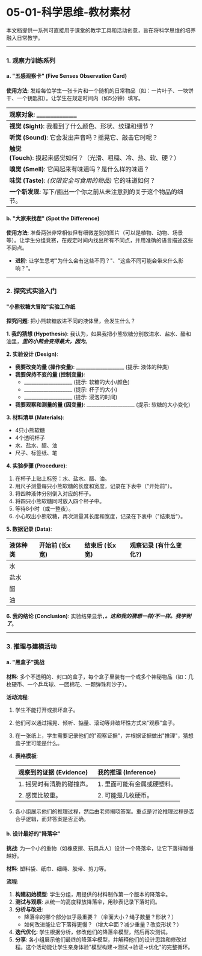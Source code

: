 # 05-01-科学思维-教材素材

本文档提供一系列可直接用于课堂的教学工具和活动创意，旨在将科学思维的培养融入日常教学。

---

### 1. 观察力训练系列

#### a. "五感观察卡" (Five Senses Observation Card)

**使用方法**: 发给每位学生一张卡片和一个随机的日常物品（如：一片叶子、一块饼干、一个钥匙扣）。让学生在规定时间内（如5分钟）填写。

| **观察对象**: ______________ |
| :--- |
| **视觉 (Sight)**: 我看到了什么颜色、形状、纹理和细节？  |
| **听觉 (Sound)**: 它会发出声音吗？摇晃它、敲击它时呢？  |
| **触觉 (Touch)**: 摸起来感觉如何？（光滑、粗糙、冷、热、软、硬？）  |
| **嗅觉 (Smell)**: 它闻起来有味道吗？是什么样的味道？  |
| **味觉 (Taste)**: *(仅限安全可食用的物品)* 它的味道如何？  |
| **一个新发现**: 写下/画出一个你之前从未注意到的关于这个物品的细节。  |

#### b. "大家来找茬" (Spot the Difference)

**使用方法**: 准备两张非常相似但有细微差别的图片（可以是植物、动物、场景等）。让学生分组竞赛，在规定时间内找出所有不同点，并用准确的语言描述这些不同点。

- **进阶**: 让学生思考"为什么会有这些不同？"、"这些不同可能会带来什么影响？"。

---

### 2. 探究式实验入门

#### "小熊软糖大冒险"实验工作纸

**探究问题**: 把小熊软糖放进不同的液体里，会发生什么？

**1. 我的猜想 (Hypothesis)**:
我认为，如果我把小熊软糖分别放进水、盐水、醋和油里，***********里的小熊会变得最大，因为***********。

**2. 实验设计 (Design)**:

- **我要改变的量 (操作变量)**: ____________________ (提示: 液体的种类)
- **我要保持不变的量 (控制变量)**:
  - ____________________ (提示: 软糖的大小/颜色)
  - ____________________ (提示: 杯子的大小)
  - ____________________ (提示: 浸泡的时间)
- **我要观察和测量的量 (因变量)**: ____________________ (提示: 软糖的大小变化)

**3. 材料清单 (Materials)**:

- 4只小熊软糖
- 4个透明杯子
- 水、盐水、醋、油
- 尺子、标签纸、笔

**4. 实验步骤 (Procedure)**:

1. 在杯子上贴上标签：水、盐水、醋、油。
2. 用尺子测量每只小熊软糖的长度和宽度，记录在下表中（"开始前"）。
3. 将四种液体分别倒入对应的杯子。
4. 将四只小熊软糖同时放入四个杯子中。
5. 等待8小时（或一整夜）。
6. 小心取出小熊软糖，再次测量其长度和宽度，记录在下表中（"结束后"）。

**5. 数据记录 (Data)**:

| 液体种类 | 开始前 (长x宽) | 结束后 (长x宽) | 观察记录 (有什么变化?) |
|:---|:---|:---|:---|
| 水 | | | |
| 盐水 | | | |
| 醋 | | | |
| 油 | | | |

**6. 我的结论 (Conclusion)**:
实验结果显示，***********。这和我的猜想一样/不一样。我学到了***********。

---

### 3. 推理与建模活动

#### a. "黑盒子"挑战

**材料**: 多个不透明的、封口的盒子，每个盒子里装有一个或多个神秘物品（如：几枚硬币、一个乒乓球、一团棉花、一颗弹珠和沙子）。

**活动流程**:

1. 学生不能打开或损坏盒子。
2. 他们可以通过摇晃、倾听、掂量、滚动等非破坏性方式来"观察"盒子。
3. 在一张纸上，学生需要记录他们的"观察证据"，并根据证据做出"推理"，猜想盒子里可能是什么。
4. **表格模板**:

   | 观察到的证据 (Evidence) | 我的推理 (Inference) |
   |:---|:---|
   | 1. 摇晃时有清脆的碰撞声。 | 1. 里面可能有金属或硬塑料。|
   | 2. 感觉比较重。 | 2. 可能是几枚硬币。|

5. 各小组展示他们的推理过程，然后由老师揭晓答案。重点是讨论推理过程是否合乎逻辑，而非答案是否正确。

#### b. 设计最好的"降落伞"

**挑战**: 为一个小的重物（如橡皮擦、玩具兵人）设计一个降落伞，让它下落得越慢越好。

**材料**: 塑料袋、纸巾、细绳、胶带、剪刀等。

**流程**:

1. **构建初始模型**: 学生分组，用提供的材料制作第一个版本的降落伞。
2. **测试与观察**: 从统一的高度释放降落伞，用秒表记录下落时间。
3. **分析与改进**:
   - 降落伞的哪个部分似乎最重要？（伞面大小？绳子数量？形状？）
   - 如何改进能让它下落得更慢？（增大伞面？减少重量？改变形状？）
4. **迭代优化**: 学生根据分析，修改他们的降落伞模型，然后再次测试。
5. **分享**: 各小组展示他们最终的降落伞模型，并解释他们的设计思路和修改过程。这个活动能让学生亲身体验"模型构建→测试→验证→优化"的完整循环。
